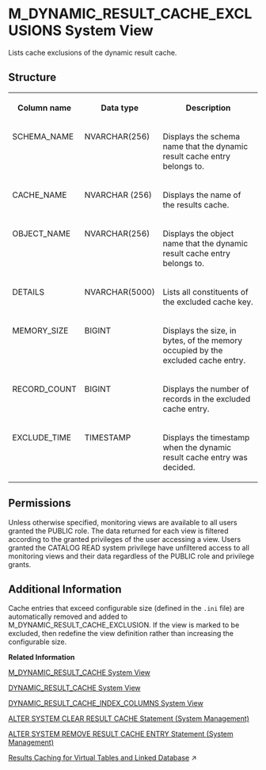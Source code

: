 <!-- loioe5a5b8401be54a49a55f7799e59d564f -->

# M\_DYNAMIC\_RESULT\_CACHE\_EXCLUSIONS System View

Lists cache exclusions of the dynamic result cache.



## Structure


<table>
<tr>
<th valign="top">

Column name

</th>
<th valign="top">

Data type

</th>
<th valign="top">

Description

</th>
</tr>
<tr>
<td valign="top">

SCHEMA\_NAME

</td>
<td valign="top">

NVARCHAR\(256\)

</td>
<td valign="top">

Displays the schema name that the dynamic result cache entry belongs to.

</td>
</tr>
<tr>
<td valign="top">

CACHE\_NAME

</td>
<td valign="top">

NVARCHAR \(256\)

</td>
<td valign="top">

Displays the name of the results cache.

</td>
</tr>
<tr>
<td valign="top">

OBJECT\_NAME

</td>
<td valign="top">

NVARCHAR\(256\)

</td>
<td valign="top">

Displays the object name that the dynamic result cache entry belongs to.

</td>
</tr>
<tr>
<td valign="top">

DETAILS

</td>
<td valign="top">

NVARCHAR\(5000\)

</td>
<td valign="top">

Lists all constituents of the excluded cache key.

</td>
</tr>
<tr>
<td valign="top">

MEMORY\_SIZE

</td>
<td valign="top">

BIGINT

</td>
<td valign="top">

Displays the size, in bytes, of the memory occupied by the excluded cache entry.

</td>
</tr>
<tr>
<td valign="top">

RECORD\_COUNT

</td>
<td valign="top">

BIGINT

</td>
<td valign="top">

Displays the number of records in the excluded cache entry.

</td>
</tr>
<tr>
<td valign="top">

EXCLUDE\_TIME

</td>
<td valign="top">

TIMESTAMP

</td>
<td valign="top">

Displays the timestamp when the dynamic result cache entry was decided.

</td>
</tr>
</table>



<a name="loioe5a5b8401be54a49a55f7799e59d564f__section_dgp_4gn_vbc"/>

## Permissions

Unless otherwise specified, monitoring views are available to all users granted the PUBLIC role. The data returned for each view is filtered according to the granted privileges of the user accessing a view. Users granted the CATALOG READ system privilege have unfiltered access to all monitoring views and their data regardless of the PUBLIC role and privilege grants.



## Additional Information

Cache entries that exceed configurable size \(defined in the `.ini` file\) are automatically removed and added to M\_DYNAMIC\_RESULT\_CACHE\_EXCLUSION. If the view is marked to be excluded, then redefine the view definition rather than increasing the configurable size.

**Related Information**  


[M\_DYNAMIC\_RESULT\_CACHE System View](m-dynamic-result-cache-system-view-01f8a85.md "Lists statistics for the dynamic result cache.")

[DYNAMIC\_RESULT\_CACHE System View](../021-System-Views/dynamic-result-cache-system-view-47458ee.md "Provides information about metadata objects that are enabled for a dynamic result cache.")

[DYNAMIC\_RESULT\_CACHE\_INDEX\_COLUMNS System View](../021-System-Views/dynamic-result-cache-index-columns-system-view-4790ff8.md "Provides information about the indexes of dynamic result caches.")

[ALTER SYSTEM CLEAR RESULT CACHE Statement \(System Management\)](../../010-SQL-Reference/012-SQL-Statements/alter-system-clear-result-cache-statement-system-management-97dca93.md "Removes all result cache entries from the system.")

[ALTER SYSTEM REMOVE RESULT CACHE ENTRY Statement \(System Management\)](../../010-SQL-Reference/012-SQL-Statements/alter-system-remove-result-cache-entry-statement-system-management-2124566.md "Removes the result cache entry for the specified cache ID.")

[Results Caching for Virtual Tables and Linked Database](https://help.sap.com/viewer/477aa413a36c4a95878460696fcc8896/2024_3_QRC/en-US/7dc806a729c64cd589f0d58d3b77aae1.html "Only view results caching is supported for virtual tables and linked database.") :arrow_upper_right:

